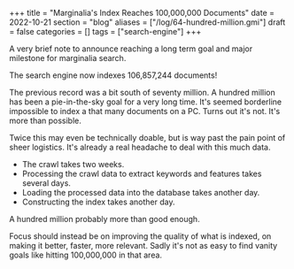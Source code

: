 +++
title = "Marginalia's Index Reaches 100,000,000 Documents"
date = 2022-10-21
section = "blog"
aliases = ["/log/64-hundred-million.gmi"]
draft = false
categories = []
tags = ["search-engine"]
+++


A very brief note to announce reaching a long term goal and major milestone for marginalia search. 

The search engine now indexes 106,857,244 documents! 

The previous record was a bit south of seventy million. A hundred million has been a pie-in-the-sky goal for a very long time. It's seemed borderline impossible to index a that many documents on a PC. Turns out it's not. It's more than possible. 

Twice this may even be technically doable, but is way past the pain point of sheer logistics. It's already a real headache to deal with this much data. 

* The crawl takes two weeks.
* Processing the crawl data to extract keywords and features takes several days.
* Loading the processed data into the database takes another day.
* Constructing the index takes another day.

A hundred million probably more than good enough.

Focus should instead be on improving the quality of what is indexed, on making it better, faster, more relevant. Sadly it's not as easy to find vanity goals like hitting 100,000,000 in that area.

